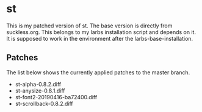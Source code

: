 # st
This is my patched version of st. The base version is directly from suckless.org.
This belongs to my larbs installation script and depends on it.
It is supposed to work in the environment after the larbs-base-installation.

## Patches
The list below shows the currently applied patches to the master branch.
- st-alpha-0.8.2.diff
- st-anysize-0.8.1.diff
- st-font2-20190416-ba72400.diff
- st-scrollback-0.8.2.diff
